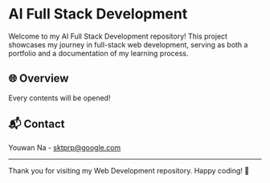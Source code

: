 # AI Full Stack Development

Welcome to my AI Full Stack Development repository! This project showcases my journey in full-stack web development, serving as both a portfolio and a documentation of my learning process.

## 🌐 Overview

Every contents will be opened!

## 📬 Contact

Youwan Na - sktprp@google.com

---

Thank you for visiting my Web Development repository. Happy coding! 🎉
